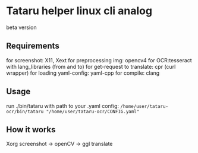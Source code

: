 # Tataru helper linux cli analog
beta version

## Requirements
for screenshot: X11, Xext
for preprocessing img: opencv4
for OCR:tesseract with lang_libraries (from and to)
for get-request to translate: cpr (curl wrapper)
for loading yaml-config: yaml-cpp
for compile: clang

## Usage
run ./bin/tataru with path to your .yaml config:
`/home/user/tataru-ocr/bin/tataru "/home/user/tataru-ocr/CONFIG.yaml"`

## How it works
Xorg screenshot -> openCV -> ggl translate
